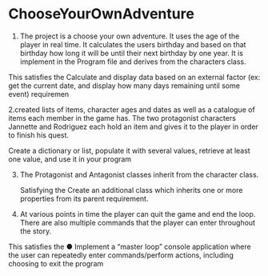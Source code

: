 # ChooseYourOwnAdventure

1. The project is a choose your own adventure. It uses the age of the player in real time. It calculates the users birthday and based on that birthday how long it will be until their next birthday by one year. It is implement in the Program file and derives from the characters class. 

This satisfies the Calculate and display data based on an external factor (ex: get the current date, and display how many days remaining until some event) requiremen

2.created lists of items, character ages and dates as well as a catalogue of items each member in the game has. The two protagonist characters
Jannette and Rodriguez each hold an item and gives it to the player in order to finish his quest. 

Create a dictionary or list, populate it with several values, retrieve at least one value, and
use it in your program


3. The Protagonist and Antagonist classes inherit from the character class. 

   Satisfying the Create an additional class which inherits one or more properties from its parent requirement. 
   
4. At various points in time the player can quit the game and end the loop. There are also multiple commands that the player can enter throughout the story. 

  This satisfies the ● Implement a “master loop” console application where the user can repeatedly enter
commands/perform actions, including choosing to exit the program
